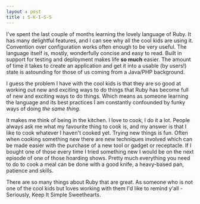 ```yaml
---
layout : post
title : S-K-I-S-S
---
```


I've spent the last couple of months learning the lovely language of Ruby. It has many delightful features, and I can see why all the cool kids are using it. Convention over configuration works often enough to be very useful. The language itself is, mostly, wonderfully concise and easy to read. Built in support for testing and deployment makes life **so much** easier. The amount of time it takes to create an application and get it into a usable (by users!) state is astounding for those of us coming from a Java/PHP background.

I guess the problem I have with the cool kids is that they are so good at working out new and exciting ways to do things that Ruby has become full of new and exciting ways to do things. Which means as someone learning the language and its best practices I am constantly confounded by funky ways of doing *the same thing*.

It makes me think of being in the kitchen. I love to cook, I do it a lot. People always ask me what my favourite thing to cook is, and my answer is that I like to cook whatever I haven't cooked yet. Trying new things is fun. Often when cooking something new there are new techniques involved which can be made easier with the purchase of a new tool or gadget or receptacle. If I bought one of those every time I tried something new I would be on the next episode of one of those hoarding shows. Pretty much everything you need to do to cook a meal can be done with a good knife, a heavy-based pan, patience and skills.

There are so many things about Ruby that are great. As someone who is not one of the cool kids but loves working with them I'd like to remind y'all - Seriously, Keep It Simple Sweethearts.
